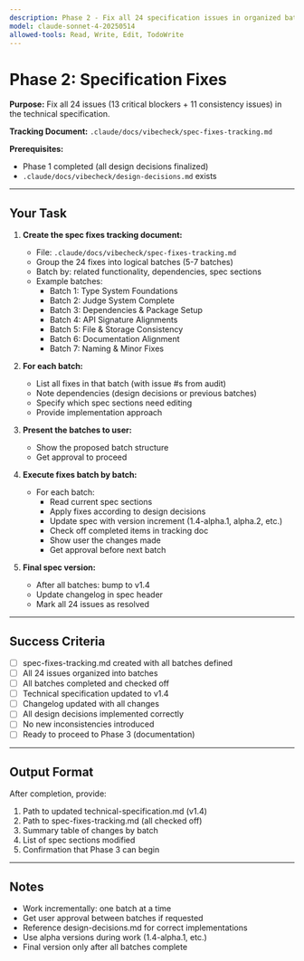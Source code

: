 ```yaml
---
description: Phase 2 - Fix all 24 specification issues in organized batches
model: claude-sonnet-4-20250514
allowed-tools: Read, Write, Edit, TodoWrite
---
```


# Phase 2: Specification Fixes

**Purpose:** Fix all 24 issues (13 critical blockers + 11 consistency issues) in the technical specification.

**Tracking Document:** `.claude/docs/vibecheck/spec-fixes-tracking.md`

**Prerequisites:**
- Phase 1 completed (all design decisions finalized)
- `.claude/docs/vibecheck/design-decisions.md` exists

---

## Your Task

1. **Create the spec fixes tracking document:**
   - File: `.claude/docs/vibecheck/spec-fixes-tracking.md`
   - Group the 24 fixes into logical batches (5-7 batches)
   - Batch by: related functionality, dependencies, spec sections
   - Example batches:
     - Batch 1: Type System Foundations
     - Batch 2: Judge System Complete
     - Batch 3: Dependencies & Package Setup
     - Batch 4: API Signature Alignments
     - Batch 5: File & Storage Consistency
     - Batch 6: Documentation Alignment
     - Batch 7: Naming & Minor Fixes

2. **For each batch:**
   - List all fixes in that batch (with issue #s from audit)
   - Note dependencies (design decisions or previous batches)
   - Specify which spec sections need editing
   - Provide implementation approach

3. **Present the batches to user:**
   - Show the proposed batch structure
   - Get approval to proceed

4. **Execute fixes batch by batch:**
   - For each batch:
     - Read current spec sections
     - Apply fixes according to design decisions
     - Update spec with version increment (1.4-alpha.1, alpha.2, etc.)
     - Check off completed items in tracking doc
     - Show user the changes made
     - Get approval before next batch

5. **Final spec version:**
   - After all batches: bump to v1.4
   - Update changelog in spec header
   - Mark all 24 issues as resolved

---

## Success Criteria

- [ ] spec-fixes-tracking.md created with all batches defined
- [ ] All 24 issues organized into batches
- [ ] All batches completed and checked off
- [ ] Technical specification updated to v1.4
- [ ] Changelog updated with all changes
- [ ] All design decisions implemented correctly
- [ ] No new inconsistencies introduced
- [ ] Ready to proceed to Phase 3 (documentation)

---

## Output Format

After completion, provide:
1. Path to updated technical-specification.md (v1.4)
2. Path to spec-fixes-tracking.md (all checked off)
3. Summary table of changes by batch
4. List of spec sections modified
5. Confirmation that Phase 3 can begin

---

## Notes

- Work incrementally: one batch at a time
- Get user approval between batches if requested
- Reference design-decisions.md for correct implementations
- Use alpha versions during work (1.4-alpha.1, etc.)
- Final version only after all batches complete
